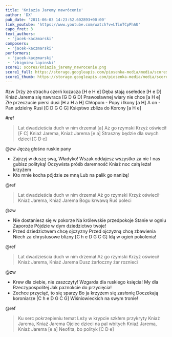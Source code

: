 ```yaml
---
title: 'Kniazia Jaremy nawrócenie'
author: 'DX'
pub_date: '2011-06-03 14:23:52.602893+00:00'
link_youtube: 'https://www.youtube.com/watch?v=LTinTCpPhAU'
capo_fret: 3
text_authors:
 - 'jacek-kaczmarski'
composers:
 - 'jacek-kaczmarski'
performers:
 - 'jacek-kaczmarski'
 - 'zbigniew-lapinski'
score1: scores/kniazia_jaremy_nawrocenie.png
score1_full: https://storage.googleapis.com/piosenka-media/media/scores/kniazia_jaremy_nawrocenie.png
score1_thumb: https://storage.googleapis.com/piosenka-media/media/scores/kniazia_jaremy_nawrocenie.png.180x0_q85_upscale.jpg
---
```


#zw
Drży ze strachu czerń kozacza [H e H e]
Dęba stają osełedce [H e D]
Kniaź Jarema się nawraca [G D G D]
Prawosławnej wiary nie chce [a H e]
Złe przeczucie piersi dusi [H a H a H]
Chłopom - Popy i Ikony [a H]
A on - Pan udzielny Rusi [C D G C G]
Księstwo zbliża do Korony [a H e]

#ref
>Lat dwadzieścia duch w nim drzemał [a]
>Aż go rzymski Krzyż oświecił [F C]
>Kniaź Jarema, Kniaź Jarema [e a]
>Straszny będzie dla swych dzieci [C D e]

@zw
Jęczą głośno ruskie pany
- Zajrzyj w duszę swą, Władyko!
Wszak oddajesz wszystko za nic
I nas gubisz polityką!
Oczywista próśb daremność
Kniaź noc całą leżał krzyżem
- Kto mnie kocha pójdzie ze mną
Lub na palik go naniżę!

@ref
>Lat dwadzieścia duch w nim drzemał
>Aż go rzymski Krzyż oświecił
>Kniaź Jarema, Kniaź Jarema
>Bogu krwawą Ruś poleci

@zw
- Nie dostaniesz się w pokorze
Na królewskie przedpokoje
Stanie w ogniu Zaporoże
Pójdzie w dym dziedzictwo twoje!
- Przed dziedzictwem chcę ojczyzny
Przed ojczyzną chcę zbawienia
Niech za chrystusowe blizny [C h e D G C G]
Idą w ogień pokolenia!

@ref
>Lat dwadzieścia duch w nim drzemał
>Aż go rzymski Krzyż oświecił
>Kniaź Jarema, Kniaź Jarema
>Dusz żarłoczny żar roznieci

@zw
- Krew dla ciebie, nie zaszczyty!
Wzgarda dla ruskiego księcia!
My dla Rzeczypospolitej
Jak paznokcie do przycięcia!
- Zechce przyciąć, to się sparzy
Bo ja krzyżem się zasłonię
Doczekają koroniarze [C h e D G C G]
Wiśniowieckich na swym tronie!

@ref
>Ku serc pokrzepieniu temat
>Leży w krypcie szkłem przykryty
>Kniaź Jarema, Kniaź Jarema
>Ojciec dzieci na pal wbitych
>Kniaź Jarema, Kniaź Jarema [e a]
>Neofita, bo polityk [C D e]